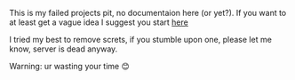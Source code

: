 This is my failed projects pit, no documentaion here (or yet?). If you want to at least get a vague idea I suggest you start [here](https://github.com/lochidev/FailedProjetcs/tree/master/DingleValley/BlazorClients/DingleValleyRebooted/Client)

I tried my best to remove screts, if you stumble upon one, please let me know, server is dead anyway.

Warning: ur wasting your time 😊
